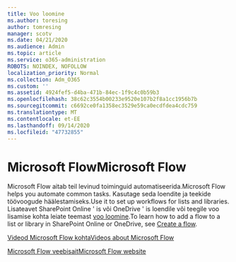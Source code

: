 ```yaml
---
title: Voo loomine
ms.author: toresing
author: tomresing
manager: scotv
ms.date: 04/21/2020
ms.audience: Admin
ms.topic: article
ms.service: o365-administration
ROBOTS: NOINDEX, NOFOLLOW
localization_priority: Normal
ms.collection: Adm_O365
ms.custom: ''
ms.assetid: 4924fef5-d4ba-471b-84ec-1f9c4c0b59b3
ms.openlocfilehash: 38c62c3554b00233e9520e107b2f8a1cc1956b7b
ms.sourcegitcommit: c6692ce0fa1358ec3529e59ca0ecdfdea4cdc759
ms.translationtype: MT
ms.contentlocale: et-EE
ms.lasthandoff: 09/14/2020
ms.locfileid: "47732855"
---
```

# <a name="microsoft-flow"></a><span data-ttu-id="b5681-102">Microsoft Flow</span><span class="sxs-lookup"><span data-stu-id="b5681-102">Microsoft Flow</span></span>

<span data-ttu-id="b5681-103">Microsoft Flow aitab teil levinud toiminguid automatiseerida.</span><span class="sxs-lookup"><span data-stu-id="b5681-103">Microsoft Flow helps you automate common tasks.</span></span> <span data-ttu-id="b5681-104">Kasutage seda loendite ja teekide töövoogude häälestamiseks.</span><span class="sxs-lookup"><span data-stu-id="b5681-104">Use it to set up workflows for lists and libraries.</span></span> <span data-ttu-id="b5681-105">Lisateavet SharePoint Online ' is või OneDrive ' is loendile või teegile voo lisamise kohta leiate teemast [voo loomine](https://go.microsoft.com/fwlink/?linkid=869408).</span><span class="sxs-lookup"><span data-stu-id="b5681-105">To learn how to add a flow to a list or library in SharePoint Online or OneDrive, see [Create a flow](https://go.microsoft.com/fwlink/?linkid=869408).</span></span>
  
[<span data-ttu-id="b5681-106">Videod Microsoft Flow kohta</span><span class="sxs-lookup"><span data-stu-id="b5681-106">Videos about Microsoft Flow</span></span>](https://go.microsoft.com/fwlink/?linkid=864641)
  
[<span data-ttu-id="b5681-107">Microsoft Flow veebisait</span><span class="sxs-lookup"><span data-stu-id="b5681-107">Microsoft Flow website</span></span>](https://go.microsoft.com/fwlink/?linkid=864642)
  


